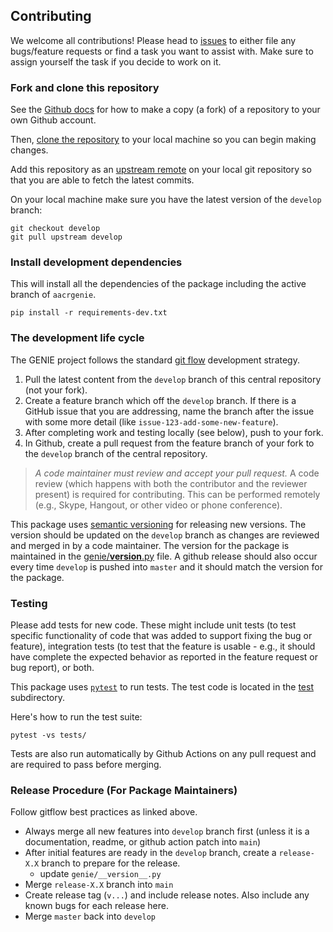 
## Contributing

We welcome all contributions!  Please head to [issues](https://github.com/Sage-Bionetworks/Genie/issues) to either file any bugs/feature requests or find a task you want to assist with.  Make sure to assign yourself the task if you decide to work on it.


### Fork and clone this repository

See the [Github docs](https://help.github.com/articles/fork-a-repo/) for how to make a copy (a fork) of a repository to your own Github account.

Then, [clone the repository](https://help.github.com/articles/cloning-a-repository/) to your local machine so you can begin making changes.

Add this repository as an [upstream remote](https://help.github.com/en/articles/configuring-a-remote-for-a-fork) on your local git repository so that you are able to fetch the latest commits.

On your local machine make sure you have the latest version of the `develop` branch:

```
git checkout develop
git pull upstream develop
```

### Install development dependencies
This will install all the dependencies of the package including the active branch of `aacrgenie`.

```
pip install -r requirements-dev.txt
```


### The development life cycle

The GENIE project follows the standard [git flow](https://www.atlassian.com/git/tutorials/comparing-workflows/gitflow-workflow) development strategy.

1. Pull the latest content from the `develop` branch of this central repository (not your fork).
1. Create a feature branch which off the `develop` branch. If there is a GitHub issue that you are addressing, name the branch after the issue with some more detail (like `issue-123-add-some-new-feature`).
1. After completing work and testing locally (see below), push to your fork.
1. In Github, create a pull request from the feature branch of your fork to the `develop` branch of the central repository.

> *A code maintainer must review and accept your pull request.* A code review (which happens with both the contributor and the reviewer present) is required for contributing. This can be performed remotely (e.g., Skype, Hangout, or other video or phone conference).

This package uses [semantic versioning](https://semver.org/) for releasing new versions. The version should be updated on the `develop` branch as changes are reviewed and merged in by a code maintainer. The version for the package is maintained in the [genie/__version__.py](genie/__version__.py) file.  A github release should also occur every time `develop` is pushed into `master` and it should match the version for the package.

### Testing

Please add tests for new code. These might include unit tests (to test specific functionality of code that was added to support fixing the bug or feature), integration tests (to test that the feature is usable - e.g., it should have complete the expected behavior as reported in the feature request or bug report), or both.

This package uses [`pytest`](https://pytest.org/en/latest/) to run tests. The test code is located in the [test](./test) subdirectory.

Here's how to run the test suite:

```
pytest -vs tests/
```

Tests are also run automatically by Github Actions on any pull request and are required to pass before merging.


### Release Procedure (For Package Maintainers)

Follow gitflow best practices as linked above.

* Always merge all new features into `develop` branch first (unless it is a documentation, readme, or github action patch into `main`)
* After initial features are ready in the `develop` branch, create a `release-X.X` branch to prepare for the release.
    * update `genie/__version__.py`
* Merge `release-X.X` branch into `main`
* Create release tag (`v...`) and include release notes.  Also include any known bugs for each release here.
* Merge `master` back into `develop`
